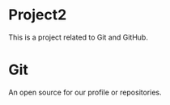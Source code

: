 # Project2
This is a project related to Git and GitHub.

# Git
An open source for our profile or repositories.
